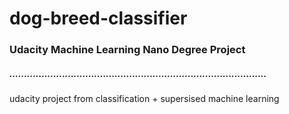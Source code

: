 # dog-breed-classifier
### Udacity Machine Learning Nano Degree Project 
##### ........................................................................................

udacity project from classification + supersised machine learning

